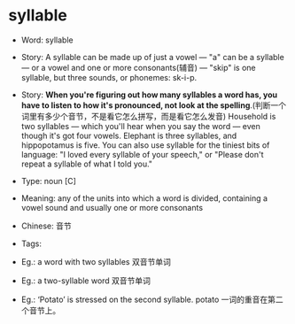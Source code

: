 # syllable

- Word: syllable
- Story: A syllable can be made up of just a vowel — "a" can be a syllable — or a vowel and one or more consonants(辅音) — "skip" is one syllable, but three sounds, or phonemes: sk-i-p.
- Story: **When you're figuring out how many syllables a word has, you have to listen to how it's pronounced, not look at the spelling**.(判断一个词里有多少个音节，不是看它怎么拼写，而是看它怎么发音) Household is two syllables — which you'll hear when you say the word — even though it's got four vowels. Elephant is three syllables, and hippopotamus is five. You can also use syllable for the tiniest bits of language: "I loved every syllable of your speech," or "Please don't repeat a syllable of what I told you."

- Type: noun [C]
- Meaning: any of the units into which a word is divided, containing a vowel sound and usually one or more consonants
- Chinese: 音节
- Tags: 
- Eg.: a word with two syllables 双音节单词
- Eg.: a two-syllable word 双音节单词
- Eg.: ‘Potato’ is stressed on the second syllable. potato 一词的重音在第二个音节上。


